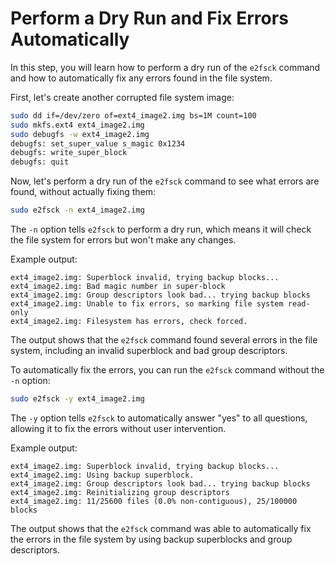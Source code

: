# Perform a Dry Run and Fix Errors Automatically

In this step, you will learn how to perform a dry run of the `e2fsck` command and how to automatically fix any errors found in the file system.

First, let's create another corrupted file system image:

```bash
sudo dd if=/dev/zero of=ext4_image2.img bs=1M count=100
sudo mkfs.ext4 ext4_image2.img
sudo debugfs -w ext4_image2.img
debugfs: set_super_value s_magic 0x1234
debugfs: write_super_block
debugfs: quit
```

Now, let's perform a dry run of the `e2fsck` command to see what errors are found, without actually fixing them:

```bash
sudo e2fsck -n ext4_image2.img
```

The `-n` option tells `e2fsck` to perform a dry run, which means it will check the file system for errors but won't make any changes.

Example output:

```
ext4_image2.img: Superblock invalid, trying backup blocks...
ext4_image2.img: Bad magic number in super-block
ext4_image2.img: Group descriptors look bad... trying backup blocks
ext4_image2.img: Unable to fix errors, so marking file system read-only
ext4_image2.img: Filesystem has errors, check forced.
```

The output shows that the `e2fsck` command found several errors in the file system, including an invalid superblock and bad group descriptors.

To automatically fix the errors, you can run the `e2fsck` command without the `-n` option:

```bash
sudo e2fsck -y ext4_image2.img
```

The `-y` option tells `e2fsck` to automatically answer "yes" to all questions, allowing it to fix the errors without user intervention.

Example output:

```
ext4_image2.img: Superblock invalid, trying backup blocks...
ext4_image2.img: Using backup superblock.
ext4_image2.img: Group descriptors look bad... trying backup blocks
ext4_image2.img: Reinitializing group descriptors
ext4_image2.img: 11/25600 files (0.0% non-contiguous), 25/100000 blocks
```

The output shows that the `e2fsck` command was able to automatically fix the errors in the file system by using backup superblocks and group descriptors.
